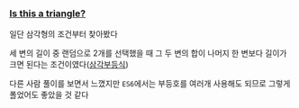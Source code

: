 ### [Is this a triangle?](https://www.codewars.com/kata/56606694ec01347ce800001b/train/javascript)

일단 삼각형의 조건부터 찾아봤다

세 변의 길이 중 랜덤으로 2개를 선택했을 때 그 두 변의 합이 나머지 한 변보다 길이가 크면 된다는 조건이였다([삼각부등식](https://ko.wikihow.com/%EC%A3%BC%EC%96%B4%EC%A7%84-%EC%84%B8-%EB%B3%80%EC%9D%98-%EA%B8%B8%EC%9D%B4%EB%A1%9C-%EC%82%BC%EA%B0%81%ED%98%95-%EC%84%B1%EB%A6%BD%EC%9D%B4-%EA%B0%80%EB%8A%A5%ED%95%9C%EC%A7%80-%EC%95%8C%EC%95%84%EB%B3%B4%EB%8A%94-%EB%B0%A9%EB%B2%95))

다른 사람 풀이를 보면서 느꼈지만 `ES6`에서는 부등호를 여러개 사용해도 되므로 그렇게 폴었어도 좋았을 것 같다